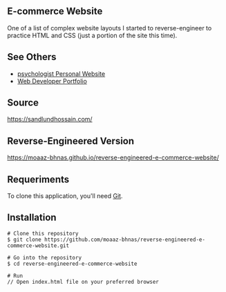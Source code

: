 ## E-commerce Website
One of a list of complex website layouts I started to reverse-engineer to practice HTML and CSS (just a portion of the site this time).

## See Others
- [psychologist Personal Website](https://github.com/moaaz-bhnas/reverse-engineered-psychologist-website#psychologist-personal-website)
- [Web Developer Portfolio](https://github.com/moaaz-bhnas/reverse-engineered-portfolio#web-developer-portfolio)

## Source
https://sandlundhossain.com/

## Reverse-Engineered Version
https://moaaz-bhnas.github.io/reverse-engineered-e-commerce-website/

## Requeriments
To clone this application, you'll need [Git](https://git-scm.com/).

## Installation
```
# Clone this repository
$ git clone https://github.com/moaaz-bhnas/reverse-engineered-e-commerce-website.git

# Go into the repository
$ cd reverse-engineered-e-commerce-website

# Run
// Open index.html file on your preferred browser
```
